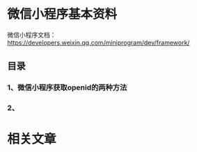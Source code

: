 # 微信小程序基本资料
微信小程序文档：https://developers.weixin.qq.com/miniprogram/dev/framework/

## 目录
### 1、微信小程序获取openid的两种方法
### 2、


# 相关文章
